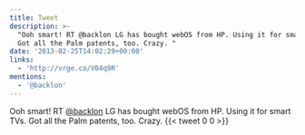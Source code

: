 ```yaml
---
title: Tweet
description: >-
  "Ooh smart! RT @backlon LG has bought webOS from HP. Using it for smart TVs.
  Got all the Palm patents, too. Crazy. "
date: '2013-02-25T14:02:29+00:00'
links:
  - 'http://vrge.co/V04q9R'
mentions:
  - '@backlon'
---
```

Ooh smart! RT [@backlon](https://twitter.com/@backlon) LG has bought webOS from HP. Using it for smart TVs. Got all the Palm patents, too. Crazy. 
      {{< tweet 0 0 >}}
    
